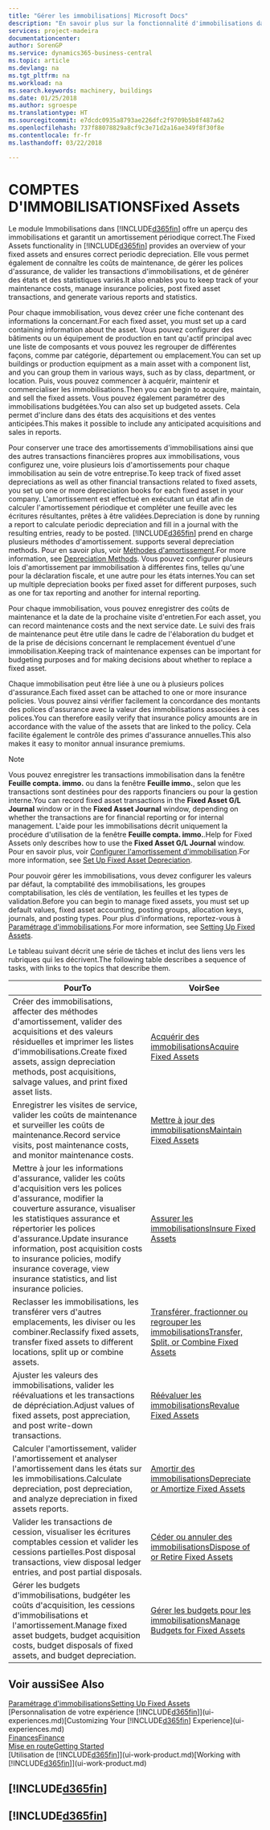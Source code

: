 ```yaml
---
title: "Gérer les immobilisations| Microsoft Docs"
description: "En savoir plus sur la fonctionnalité d'immobilisations dans Financials et affichez un aperçu de l'utilisation des immobilisations."
services: project-madeira
documentationcenter: 
author: SorenGP
ms.service: dynamics365-business-central
ms.topic: article
ms.devlang: na
ms.tgt_pltfrm: na
ms.workload: na
ms.search.keywords: machinery, buildings
ms.date: 01/25/2018
ms.author: sgroespe
ms.translationtype: HT
ms.sourcegitcommit: e7dcdc0935a8793ae226dfc2f9709b5b8f487a62
ms.openlocfilehash: 737f88078829a8cf9c3e71d2a16ae349f8f30f8e
ms.contentlocale: fr-fr
ms.lasthandoff: 03/22/2018

---
```

# <a name="fixed-assets"></a><span data-ttu-id="709b0-103">COMPTES D'IMMOBILISATIONS</span><span class="sxs-lookup"><span data-stu-id="709b0-103">Fixed Assets</span></span>
<span data-ttu-id="709b0-104">Le module Immobilisations dans [!INCLUDE[d365fin](includes/d365fin_md.md)] offre un aperçu des immobilisations et garantit un amortissement périodique correct.</span><span class="sxs-lookup"><span data-stu-id="709b0-104">The Fixed Assets functionality in [!INCLUDE[d365fin](includes/d365fin_md.md)] provides an overview of your fixed assets and ensures correct periodic depreciation.</span></span> <span data-ttu-id="709b0-105">Elle vous permet également de connaître les coûts de maintenance, de gérer les polices d'assurance, de valider les transactions d'immobilisations, et de générer des états et des statistiques variés.</span><span class="sxs-lookup"><span data-stu-id="709b0-105">It also enables you to keep track of your maintenance costs, manage insurance policies, post fixed asset transactions, and generate various reports and statistics.</span></span>

<span data-ttu-id="709b0-106">Pour chaque immobilisation, vous devez créer une fiche contenant des informations la concernant.</span><span class="sxs-lookup"><span data-stu-id="709b0-106">For each fixed asset, you must set up a card containing information about the asset.</span></span> <span data-ttu-id="709b0-107">Vous pouvez configurer des bâtiments ou un équipement de production en tant qu'actif principal avec une liste de composants et vous pouvez les regrouper de différentes façons, comme par catégorie, département ou emplacement.</span><span class="sxs-lookup"><span data-stu-id="709b0-107">You can set up buildings or production equipment as a main asset with a component list, and you can group them in various ways, such as by class, department, or location.</span></span> <span data-ttu-id="709b0-108">Puis, vous pouvez commencer à acquérir, maintenir et commercialiser les immobilisations.</span><span class="sxs-lookup"><span data-stu-id="709b0-108">Then you can begin to acquire, maintain, and sell the fixed assets.</span></span> <span data-ttu-id="709b0-109">Vous pouvez également paramétrer des immobilisations budgétées.</span><span class="sxs-lookup"><span data-stu-id="709b0-109">You can also set up budgeted assets.</span></span> <span data-ttu-id="709b0-110">Cela permet d'inclure dans des états des acquisitions et des ventes anticipées.</span><span class="sxs-lookup"><span data-stu-id="709b0-110">This makes it possible to include any anticipated acquisitions and sales in reports.</span></span>

<span data-ttu-id="709b0-111">Pour conserver une trace des amortissements d'immobilisations ainsi que des autres transactions financières propres aux immobilisations, vous configurez une, voire plusieurs lois d'amortissements pour chaque immobilisation au sein de votre entreprise.</span><span class="sxs-lookup"><span data-stu-id="709b0-111">To keep track of fixed asset depreciations as well as other financial transactions related to fixed assets, you set up one or more depreciation books for each fixed asset in your company.</span></span> <span data-ttu-id="709b0-112">L'amortissement est effectué en exécutant un état afin de calculer l'amortissement périodique et compléter une feuille avec les écritures résultantes, prêtes à être validées.</span><span class="sxs-lookup"><span data-stu-id="709b0-112">Depreciation is done by running a report to calculate periodic depreciation and fill in a journal with the resulting entries, ready to be posted.</span></span> [!INCLUDE[d365fin](includes/d365fin_md.md)]<span data-ttu-id="709b0-113"> prend en charge plusieurs méthodes d'amortissement.</span><span class="sxs-lookup"><span data-stu-id="709b0-113"> supports several depreciation methods.</span></span> <span data-ttu-id="709b0-114">Pour en savoir plus, voir [Méthodes d'amortissement](fa-depreciation-methods.md).</span><span class="sxs-lookup"><span data-stu-id="709b0-114">For more information, see [Depreciation Methods](fa-depreciation-methods.md).</span></span> <span data-ttu-id="709b0-115">Vous pouvez configurer plusieurs lois d'amortissement par immobilisation à différentes fins, telles qu'une pour la déclaration fiscale, et une autre pour les états internes.</span><span class="sxs-lookup"><span data-stu-id="709b0-115">You can set up multiple depreciation books per fixed asset for different purposes, such as one for tax reporting and another for internal reporting.</span></span>

<span data-ttu-id="709b0-116">Pour chaque immobilisation, vous pouvez enregistrer des coûts de maintenance et la date de la prochaine visite d'entretien.</span><span class="sxs-lookup"><span data-stu-id="709b0-116">For each asset, you can record maintenance costs and the next service date.</span></span> <span data-ttu-id="709b0-117">Le suivi des frais de maintenance peut être utile dans le cadre de l'élaboration du budget et de la prise de décisions concernant le remplacement éventuel d'une immobilisation.</span><span class="sxs-lookup"><span data-stu-id="709b0-117">Keeping track of maintenance expenses can be important for budgeting purposes and for making decisions about whether to replace a fixed asset.</span></span>

<span data-ttu-id="709b0-118">Chaque immobilisation peut être liée à une ou à plusieurs polices d'assurance.</span><span class="sxs-lookup"><span data-stu-id="709b0-118">Each fixed asset can be attached to one or more insurance policies.</span></span> <span data-ttu-id="709b0-119">Vous pouvez ainsi vérifier facilement la concordance des montants des polices d'assurance avec la valeur des immobilisations associées à ces polices.</span><span class="sxs-lookup"><span data-stu-id="709b0-119">You can therefore easily verify that insurance policy amounts are in accordance with the value of the assets that are linked to the policy.</span></span> <span data-ttu-id="709b0-120">Cela facilite également le contrôle des primes d'assurance annuelles.</span><span class="sxs-lookup"><span data-stu-id="709b0-120">This also makes it easy to monitor annual insurance premiums.</span></span>

> [!NOTE]  
>   <span data-ttu-id="709b0-121">Vous pouvez enregistrer les transactions immobilisation dans la fenêtre **Feuille compta. immo.** ou dans la fenêtre **Feuille immo.**, selon que les transactions sont destinées pour des rapports financiers ou pour la gestion interne.</span><span class="sxs-lookup"><span data-stu-id="709b0-121">You can record fixed asset transactions in the **Fixed Asset G/L Journal** window or in the **Fixed Asset Journal** window, depending on whether the transactions are for financial reporting or for internal management.</span></span> <span data-ttu-id="709b0-122">L'aide pour les immobilisations décrit uniquement la procédure d'utilisation de la fenêtre **Feuille compta. immo.**.</span><span class="sxs-lookup"><span data-stu-id="709b0-122">Help for Fixed Assets only describes how to use the **Fixed Asset G/L Journal** window.</span></span> <span data-ttu-id="709b0-123">Pour en savoir plus, voir [Configurer l'amortissement d'immobilisation](fa-how-setup-depreciation.md).</span><span class="sxs-lookup"><span data-stu-id="709b0-123">For more information, see [Set Up Fixed Asset Depreciation](fa-how-setup-depreciation.md).</span></span>

<span data-ttu-id="709b0-124">Pour pouvoir gérer les immobilisations, vous devez configurer les valeurs par défaut, la comptabilité des immobilisations, les groupes comptabilisation, les clés de ventilation, les feuilles et les types de validation.</span><span class="sxs-lookup"><span data-stu-id="709b0-124">Before you can begin to manage fixed assets, you must set up default values, fixed asset accounting, posting groups, allocation keys, journals, and posting types.</span></span> <span data-ttu-id="709b0-125">Pour plus d'informations, reportez-vous à [Paramétrage d'immobilisations](fa-setup.md).</span><span class="sxs-lookup"><span data-stu-id="709b0-125">For more information, see [Setting Up Fixed Assets](fa-setup.md).</span></span>

<span data-ttu-id="709b0-126">Le tableau suivant décrit une série de tâches et inclut des liens vers les rubriques qui les décrivent.</span><span class="sxs-lookup"><span data-stu-id="709b0-126">The following table describes a sequence of tasks, with links to the topics that describe them.</span></span>

| <span data-ttu-id="709b0-127">Pour</span><span class="sxs-lookup"><span data-stu-id="709b0-127">To</span></span> | <span data-ttu-id="709b0-128">Voir</span><span class="sxs-lookup"><span data-stu-id="709b0-128">See</span></span> |
| --- | --- |
| <span data-ttu-id="709b0-129">Créer des immobilisations, affecter des méthodes d'amortissement, valider des acquisitions et des valeurs résiduelles et imprimer les listes d'immobilisations.</span><span class="sxs-lookup"><span data-stu-id="709b0-129">Create fixed assets, assign depreciation methods, post acquisitions, salvage values, and print fixed asset lists.</span></span> |[<span data-ttu-id="709b0-130">Acquérir des immobilisations</span><span class="sxs-lookup"><span data-stu-id="709b0-130">Acquire Fixed Assets</span></span>](fa-how-acquire.md) |
| <span data-ttu-id="709b0-131">Enregistrer les visites de service, valider les coûts de maintenance et surveiller les coûts de maintenance.</span><span class="sxs-lookup"><span data-stu-id="709b0-131">Record service visits, post maintenance costs, and monitor maintenance costs.</span></span> |[<span data-ttu-id="709b0-132">Mettre à jour des immobilisations</span><span class="sxs-lookup"><span data-stu-id="709b0-132">Maintain Fixed Assets</span></span>](fa-how-maintain.md) |
| <span data-ttu-id="709b0-133">Mettre à jour les informations d'assurance, valider les coûts d'acquisition vers les polices d'assurance, modifier la couverture assurance, visualiser les statistiques assurance et répertorier les polices d'assurance.</span><span class="sxs-lookup"><span data-stu-id="709b0-133">Update insurance information, post acquisition costs to insurance policies, modify insurance coverage, view insurance statistics, and list insurance policies.</span></span> |[<span data-ttu-id="709b0-134">Assurer les immobilisations</span><span class="sxs-lookup"><span data-stu-id="709b0-134">Insure Fixed Assets</span></span>](fa-how-insure.md) |
| <span data-ttu-id="709b0-135">Reclasser les immobilisations, les transférer vers d'autres emplacements, les diviser ou les combiner.</span><span class="sxs-lookup"><span data-stu-id="709b0-135">Reclassify fixed assets, transfer fixed assets to different locations, split up or combine assets.</span></span> |[<span data-ttu-id="709b0-136">Transférer, fractionner ou regrouper les immobilisations</span><span class="sxs-lookup"><span data-stu-id="709b0-136">Transfer, Split, or Combine Fixed Assets</span></span>](fa-how-trans-split-combine.md) |
| <span data-ttu-id="709b0-137">Ajuster les valeurs des immobilisations, valider les réévaluations et les transactions de dépréciation.</span><span class="sxs-lookup"><span data-stu-id="709b0-137">Adjust values of fixed assets, post appreciation, and post write-down transactions.</span></span> |[<span data-ttu-id="709b0-138">Réévaluer les immobilisations</span><span class="sxs-lookup"><span data-stu-id="709b0-138">Revalue Fixed Assets</span></span>](fa-how-revalue.md) |
| <span data-ttu-id="709b0-139">Calculer l'amortissement, valider l'amortissement et analyser l'amortissement dans les états sur les immobilisations.</span><span class="sxs-lookup"><span data-stu-id="709b0-139">Calculate depreciation, post depreciation, and  analyze depreciation in fixed assets reports.</span></span> |[<span data-ttu-id="709b0-140">Amortir des immobilisations</span><span class="sxs-lookup"><span data-stu-id="709b0-140">Depreciate or Amortize Fixed Assets</span></span>](fa-how-depreciate-amortize.md) |
| <span data-ttu-id="709b0-141">Valider les transactions de cession, visualiser les écritures comptables cession et valider les cessions partielles.</span><span class="sxs-lookup"><span data-stu-id="709b0-141">Post disposal transactions, view disposal ledger entries, and post partial disposals.</span></span> |[<span data-ttu-id="709b0-142">Céder ou annuler des immobilisations</span><span class="sxs-lookup"><span data-stu-id="709b0-142">Dispose of or Retire Fixed Assets</span></span>](fa-how-dispose-retire.md) |
| <span data-ttu-id="709b0-143">Gérer les budgets d'immobilisations, budgéter les coûts d'acquisition, les cessions d'immobilisations et l'amortissement.</span><span class="sxs-lookup"><span data-stu-id="709b0-143">Manage fixed asset budgets, budget acquisition costs, budget disposals of fixed assets, and budget depreciation.</span></span> |[<span data-ttu-id="709b0-144">Gérer les budgets pour les immobilisations</span><span class="sxs-lookup"><span data-stu-id="709b0-144">Manage Budgets for Fixed Assets</span></span>](fa-how-manage-budgets.md) |

## <a name="see-also"></a><span data-ttu-id="709b0-145">Voir aussi</span><span class="sxs-lookup"><span data-stu-id="709b0-145">See Also</span></span>
[<span data-ttu-id="709b0-146">Paramétrage d'immobilisations</span><span class="sxs-lookup"><span data-stu-id="709b0-146">Setting Up Fixed Assets</span></span>](fa-setup.md)  
<span data-ttu-id="709b0-147">[Personnalisation de votre expérience [!INCLUDE[d365fin](includes/d365fin_md.md)]](ui-experiences.md)</span><span class="sxs-lookup"><span data-stu-id="709b0-147">[Customizing Your [!INCLUDE[d365fin](includes/d365fin_md.md)] Experience](ui-experiences.md)</span></span>  
[<span data-ttu-id="709b0-148">Finances</span><span class="sxs-lookup"><span data-stu-id="709b0-148">Finance</span></span>](finance.md)  
[<span data-ttu-id="709b0-149">Mise en route</span><span class="sxs-lookup"><span data-stu-id="709b0-149">Getting Started</span></span>](product-get-started.md)  
<span data-ttu-id="709b0-150">[Utilisation de [!INCLUDE[d365fin](includes/d365fin_md.md)]](ui-work-product.md)</span><span class="sxs-lookup"><span data-stu-id="709b0-150">[Working with [!INCLUDE[d365fin](includes/d365fin_md.md)]](ui-work-product.md)</span></span>

## [!INCLUDE[d365fin](includes/free_trial_md.md)]  
## [!INCLUDE[d365fin](includes/training_link_md.md)]

